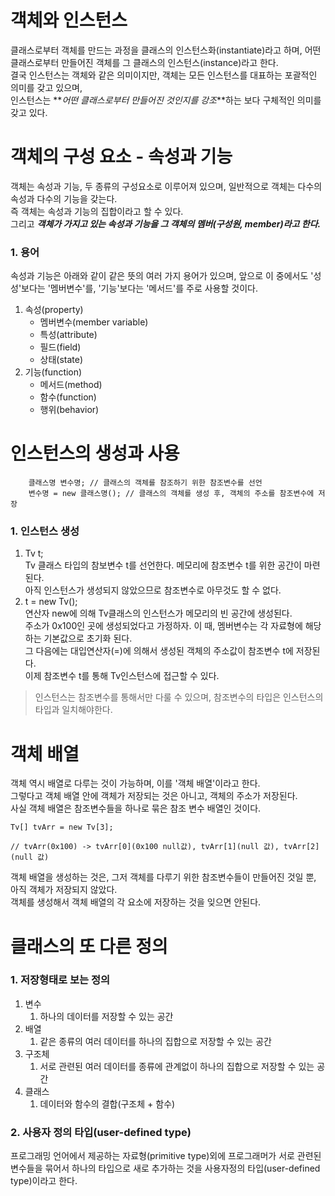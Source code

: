 # 객체와 인스턴스

클래스로부터 객체를 만드는 과정을 클래스의 인스턴스화(instantiate)라고 하며, 어떤 클래스로부터 만들어진 객체를 그 클래스의 인스턴스(instance)라고 한다.  
결국 인스턴스는 객체와 같은 의미이지만, 객체는 모든 인스턴스를 대표하는 포괄적인 의미를 갖고 있으며,  
인스턴스는 **_어떤 클래스로부터 만들어진 것인지를 강조_**하는 보다 구체적인 의미를 갖고 있다.

# 객체의 구성 요소 - 속성과 기능

객체는 속성과 기능, 두 종류의 구성요소로 이루어져 있으며, 일반적으로 객체는 다수의 속성과 다수의 기능을 갖는다.  
즉 객체는 속성과 기능의 집합이라고 할 수 있다.  
그리고 **_객체가 가지고 있는 속성과 기능을 그 객체의 멤버(구성원, member)라고 한다._**

### 1. 용어

속성과 기능은 아래와 같이 같은 뜻의 여러 가지 용어가 있으며, 앞으로 이 중에서도 '성성'보다는 '멤버변수'를, '기능'보다는 '메서드'를 주로 사용할 것이다.

1. 속성(property)
   - 멤버변수(member variable)
   - 특성(attribute)
   - 필드(field)
   - 상태(state)
2. 기능(function)
   - 메서드(method)
   - 함수(function)
   - 행위(behavior)

# 인스턴스의 생성과 사용

```
    클래스명 변수명; // 클래스의 객체를 참조하기 위한 참조변수를 선언
    변수명 = new 클래스명(); // 클래스의 객체를 생성 후, 객체의 주소를 참조변수에 저장
```

### 1. 인스턴스 생성

1. Tv t;  
   Tv 클래스 타입의 참보변수 t를 선언한다. 메모리에 참조변수 t를 위한 공간이 마련된다.  
   아직 인스턴스가 생성되지 않았으므로 참조변수로 아무것도 할 수 없다.
2. t = new Tv();  
   연산자 new에 의해 Tv클래스의 인스턴스가 메모리의 빈 공간에 생성된다.  
   주소가 0x100인 곳에 생성되었다고 가정하자. 이 때, 멤버변수는 각 자료형에 해당하는 기본값으로 초기화 된다.  
   그 다음에는 대입연산자(=)에 의해서 생성된 객체의 주소값이 참조변수 t에 저장된다.  
   이제 참조변수 t를 통해 Tv인스턴스에 접근할 수 있다.

> 인스턴스는 참조변수를 통해서만 다룰 수 있으며, 참조변수의 타입은 인스턴스의 타입과 일치해야한다.

# 객체 배열

객체 역시 배열로 다루는 것이 가능하며, 이를 '객체 배열'이라고 한다.  
그렇다고 객체 배열 안에 객체가 저장되는 것은 아니고, 객체의 주소가 저장된다.  
사실 객체 배열은 참조변수들을 하나로 묶은 참조 변수 배열인 것이다.

```
Tv[] tvArr = new Tv[3];

// tvArr(0x100) -> tvArr[0](0x100 null값), tvArr[1](null 값), tvArr[2](null 값)
```

객체 배열을 생성하는 것은, 그저 객체를 다루기 위한 참조변수들이 만들어진 것일 뿐, 아직 객체가 저장되지 않았다.  
객체를 생성해서 객체 배열의 각 요소에 저장하는 것을 잊으면 안된다.

# 클래스의 또 다른 정의

### 1. 저장형태로 보는 정의

1. 변수
   1. 하나의 데이터를 저장할 수 있는 공간
2. 배열
   1. 같은 종류의 여러 데이터를 하나의 집합으로 저장할 수 있는 공간
3. 구조체
   1. 서로 관련된 여러 데이터를 종류에 관계없이 하나의 집합으로 저장할 수 있는 공간
4. 클래스
   1. 데이터와 함수의 결합(구조체 + 함수)

### 2. 사용자 정의 타입(user-defined type)

프로그래밍 언어에서 제공하는 자료형(primitive type)외에 프로그래머가 서로 관련된 변수들을 묶어서 하나의 타입으로 새로 추가하는 것을 사용자정의 타입(user-defined type)이라고 한다.
